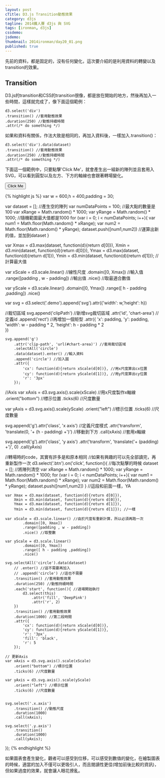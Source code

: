 ```yaml
---
layout: post
cTitle: D3.js Transition動態效果
category: d3js
tagline: 2014鐵人賽 d3js 與 SVG
tags: [ironman, d3js]
cssdemo: 
jsdemo: 
thumbnail: 2014ironman/day20_01.png
published: true
---
```


先前的資料，都是固定的，沒有任何變化，這次要介紹的是利用資料的轉變以及transition的效果。

<!-- more -->

## Transition

D3.js的transition和CSS的transition很像，都是放在開始的地方，然後再加入一些時間，這樣就完成了，像下面這個範例：

	d3.select('div')
	.transition() //套用動態效果
	.duration(250) //動態持續時間
	.attr(/* do something */) 

如果和資料有關係，作法大致是相同的，再加入資料後，一樣加入.transition()：

	d3.select('div').data(dataset)
	.transition() //套用動態效果
	.duration(250) //動態持續時間
	.attr(/* do something */) 


下面這一個範例中，只要點擊'Click Me'，就會產生出一組新的陣列並且套用入SVG，可以看到圓型以及左方、下方的軸線也會跟著轉場變化。

<div class="demo" style="padding: 0">


<button class="btn"> Click Me </button>
</div>



{% highlight js %}
var w = 600,h = 400,padding = 30;

var dataset = []; //產生空的陣列
var numDataPoints = 100; //最大點的數量是100
var xRange = Math.random() * 1000; 
var yRange = Math.random() * 1000; //隨機範圍最大值都是1000
for (var i = 0; i < numDataPoints; i++){
	var num1 = Math.floor(Math.random() * xRange);
	var num2 = Math.floor(Math.random() * yRange);
	dataset.push([num1,num2]) //運算出新的值，並加到dataset
}


var Xmax = d3.max(dataset, function(d){return d[0]}),
	Xmin = d3.min(dataset, function(d){return d[0]}),
	Ymax = d3.max(dataset, function(d){return d[1]}),
	Ymin = d3.min(dataset, function(d){return d[1]}); //計算最大值

var xScale = d3.scale.linear() //線性尺度
			.domain([0, Xmax]) //輸入值
			.range([padding , w - padding]) //輸出值
			.nice() //取最適合數值

var yScale = d3.scale.linear()
			.domain([0, Ymax])
			.range([ h - padding ,padding])
			.nice()




var svg = d3.select('.demo').append('svg').attr({'width': w,'height': h})

//裁切區域
svg.append('clipPath') //新增svg裁切區域
	.attr('id', 'chart-area') //定義id
	.append('rect')	//再增加一個矩型
	.attr({
		'x': padding,
		'y': padding,
		'width': w - padding * 2,
		'height': h - padding * 2	
	})
	
	svg.append('g')
		.attr('clip-path', 'url(#chart-area)') //套用裁切區域
		.selectAll('circle')
		.data(dataset).enter() //輸入資料
		.append('circle') //加入圓
		.attr({
			'cx': function(d){return xScale(d[0])}, //用x尺度算出cx位置
			'cy': function(d){return yScale(d[1])}, //用y尺度算出cy位置
			'r': '3px'
		});

//Axis
var xAxis = d3.svg.axis().scale(xScale) //用x尺度製作x軸線
	.orient("bottom") //標示位置
	.ticks(6) //尺度數量

var yAxis = d3.svg.axis().scale(yScale)
	.orient("left") //標示位置
	.ticks(6) //尺度數量

svg.append('g').attr('class', 'x axis') //定義尺度樣式
	.attr('transform', 'translate(0, '+ (h - padding) +')') //移動到下方
	.call(xAxis) //套用x軸線

svg.append('g').attr('class', 'y axis')
	.attr('transform', 'translate('+ (padding) +')', 0)
	.call(yAxis)


//轉場時的code，其實有許多是和原本相同
//如果有興趣的可以先全部讀完，再重新製作一次
d3.select('.btn').on('click', function(){ //每次點擊的時候
	dataset = []; //將陣列清空
	var xRange = Math.random() * 1000;
	var yRange = Math.random() * 1000;
	for (var i = 0; i < numDataPoints; i++){
		var num1 = Math.floor(Math.random() * xRange);
		var num2 = Math.floor(Math.random() * yRange);
		dataset.push([num1,num2])
	} //這段和前面一樣，YA

	var Xmax = d3.max(dataset, function(d){return d[0]}),
		Xmin = d3.min(dataset, function(d){return d[0]}),
		Ymax = d3.max(dataset, function(d){return d[1]}),
		Ymin = d3.min(dataset, function(d){return d[1]}); //一樣

	var xScale = d3.scale.linear() //由於尺度有重新計算，所以必須再跑一次
			.domain([0, Xmax])
			.range([padding , w - padding])
			.nice() //取整數

	var yScale = d3.scale.linear()
			.domain([0, Ymax])
			.range([ h - padding ,padding])
			.nice()

	svg.selectAll('circle').data(dataset)
		// .enter() //這不需要再加入
		// .append('circle') //這也不需要
		.transition() //套用動態效果
		.duration(250) //動態持續時間
		.each('start', function(){ //過場開始執行
			d3.select(this)
				.attr('fill', 'DeepPink')
				.attr('r', 2)
		})
		.transition() //套用動態效果
		.duration(1000) //第二段時間
		.attr({
			'cx': function(d){return xScale(d[0])},
			'cy': function(d){return yScale(d[1])},
			'r': '3px',
			'fill': 'black',
			'r': 5
		});

	// 更新Axis
	var xAxis = d3.svg.axis().scale(xScale)
		.orient("bottom") //標示位置
		.ticks(6) //尺度數量

	var yAxis = d3.svg.axis().scale(yScale)
		.orient("left") //標示位置
		.ticks(6) //尺度數量


	svg.select('.x.axis')
		.transition() //動態尺度
		.duration(1000)
		.call(xAxis);

	svg.select('.y.axis')
		.transition()
		.duration(1000)
		.call(yAxis);

});
{% endhighlight %}

如果圖表會產生變化，觀者可以感受到位移，可以感受到數值的變化，在繪製圖表的時候，適當的加入不僅可以更吸引人，而且閱讀性更佳(增加前後比較的資訊)，但如果過度的效果，就會讓人眼花撩亂。

<script>
var w = 600,h = 400,padding = 30;

var dataset = []; //產生空的陣列
var numDataPoints = 100; //最大點的數量是100
var xRange = Math.random() * 1000; 
var yRange = Math.random() * 1000; //隨機範圍最大值都是1000
for (var i = 0; i < numDataPoints; i++){
	var num1 = Math.floor(Math.random() * xRange);
	var num2 = Math.floor(Math.random() * yRange);
	dataset.push([num1,num2]) //運算出新的值，並加到dataset
}


var Xmax = d3.max(dataset, function(d){return d[0]}),
	Xmin = d3.min(dataset, function(d){return d[0]}),
	Ymax = d3.max(dataset, function(d){return d[1]}),
	Ymin = d3.min(dataset, function(d){return d[1]}); //計算最大值

var xScale = d3.scale.linear() //線性尺度
			.domain([0, Xmax]) //輸入值
			.range([padding , w - padding]) //輸出值
			.nice() //取最適合數值

var yScale = d3.scale.linear()
			.domain([0, Ymax])
			.range([ h - padding ,padding])
			.nice()




var svg = d3.select('.demo').append('svg').attr({'width': w,'height': h})

//裁切區域
svg.append('clipPath') //新增svg裁切區域
	.attr('id', 'chart-area') //定義id
	.append('rect')	//再增加一個矩型
	.attr({
		'x': padding,
		'y': padding,
		'width': w - padding * 2,
		'height': h - padding * 2	
	})
	
	svg.append('g')
		.attr('clip-path', 'url(#chart-area)') //套用裁切區域
		.selectAll('circle')
		.data(dataset).enter() //輸入資料
		.append('circle') //加入圓
		.attr({
			'cx': function(d){return xScale(d[0])}, //用x尺度算出cx位置
			'cy': function(d){return yScale(d[1])}, //用y尺度算出cy位置
			'r': '3px'
		});

//Axis
var xAxis = d3.svg.axis().scale(xScale) //用x尺度製作x軸線
	.orient("bottom") //標示位置
	.ticks(6) //尺度數量

var yAxis = d3.svg.axis().scale(yScale)
	.orient("left") //標示位置
	.ticks(6) //尺度數量


svg.append('g').attr('class', 'x axis') //定義尺度樣式
	.attr('transform', 'translate(0, '+ (h - padding) +')') //移動到下方
	.call(xAxis) //套用x軸線


svg.append('g').attr('class', 'y axis')
	.attr('transform', 'translate('+ (padding) +')', 0)
	.call(yAxis)




//轉場時的code，其實有許多是和原本相同
//如果有興趣的可以先全部讀完，再重新製作一次
d3.select('.btn').on('click', function(){ //每次點擊的時候
	dataset = []; //將陣列清空
	var xRange = Math.random() * 1000;
	var yRange = Math.random() * 1000;
	for (var i = 0; i < numDataPoints; i++){
		var num1 = Math.floor(Math.random() * xRange);
		var num2 = Math.floor(Math.random() * yRange);
		dataset.push([num1,num2])
	} //這段和前面一樣，YA

	var Xmax = d3.max(dataset, function(d){return d[0]}),
		Xmin = d3.min(dataset, function(d){return d[0]}),
		Ymax = d3.max(dataset, function(d){return d[1]}),
		Ymin = d3.min(dataset, function(d){return d[1]}); //一樣

	var xScale = d3.scale.linear() //由於尺度有重新計算，所以必須再跑一次
			.domain([0, Xmax])
			.range([padding , w - padding])
			.nice() //取整數

	var yScale = d3.scale.linear()
			.domain([0, Ymax])
			.range([ h - padding ,padding])
			.nice()

	svg.selectAll('circle').data(dataset)
		// .enter() //這不需要再加入
		// .append('circle') //這也不需要
		.transition() //套用動態效果
		.duration(250) //動態持續時間
		.each('start', function(){ //過場開始執行
			d3.select(this)
				.attr('fill', 'DeepPink')
				.attr('r', 2)
		})
		.transition() //套用動態效果
		.duration(1000) //第二段時間
		.attr({
			'cx': function(d){return xScale(d[0])},
			'cy': function(d){return yScale(d[1])},
			'r': '3px',
			'fill': 'black',
			'r': 5
		});

	// 更新Axis
	var xAxis = d3.svg.axis().scale(xScale)
		.orient("bottom") //標示位置
		.ticks(6) //尺度數量

	var yAxis = d3.svg.axis().scale(yScale)
		.orient("left") //標示位置
		.ticks(6) //尺度數量


	svg.select('.x.axis')
		.transition() //動態尺度
		.duration(1000)
		.call(xAxis);

	svg.select('.y.axis')
		.transition()
		.duration(1000)
		.call(yAxis);

});
</script>

<style>
.axis path, .axis line{
	fill: none;
	stroke: black;
	shape-rendering: cirspEdges;
}
.axis text{
	font-size: 11px;
}
</style>

